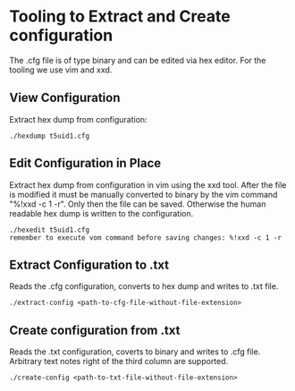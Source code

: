 # Tooling to Extract and Create configuration
The .cfg file is of type binary and can be edited via hex editor.
For the tooling we use vim and xxd.

## View Configuration
Extract hex dump from configuration:
```
./hexdump t5uid1.cfg
```

## Edit Configuration in Place
Extract hex dump from configuration in vim using the xxd tool.
After the file is modified it must be manually converted to binary by the vim command "%!xxd -c 1 -r".
Only then the file can be saved. Otherwise the human readable hex dump is written to the configuration.
```
./hexedit t5uid1.cfg
remember to execute vom command before saving changes: %!xxd -c 1 -r
```

## Extract Configuration to .txt
Reads the .cfg configuration, converts to hex dump and writes to .txt file.
```
./extract-config <path-to-cfg-file-without-file-extension>
```

## Create configuration from .txt
Reads the .txt configuration, coverts to binary and writes to .cfg file.
Arbitrary text notes right of the third column are supported.
```
./create-config <path-to-txt-file-without-file-extension>
```
